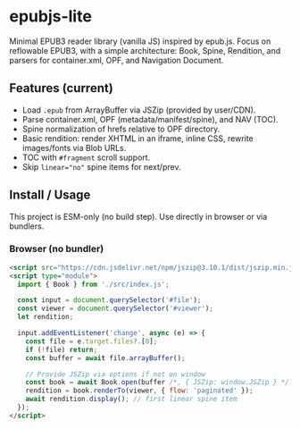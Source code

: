 # epubjs-lite

Minimal EPUB3 reader library (vanilla JS) inspired by epub.js. Focus on reflowable EPUB3, with a simple architecture: Book, Spine, Rendition, and parsers for container.xml, OPF, and Navigation Document.

## Features (current)
- Load `.epub` from ArrayBuffer via JSZip (provided by user/CDN).
- Parse container.xml, OPF (metadata/manifest/spine), and NAV (TOC).
- Spine normalization of hrefs relative to OPF directory.
- Basic rendition: render XHTML in an iframe, inline CSS, rewrite images/fonts via Blob URLs.
- TOC with `#fragment` scroll support.
- Skip `linear="no"` spine items for next/prev.

## Install / Usage

This project is ESM-only (no build step). Use directly in browser or via bundlers.

### Browser (no bundler)
```html
<script src="https://cdn.jsdelivr.net/npm/jszip@3.10.1/dist/jszip.min.js"></script>
<script type="module">
  import { Book } from './src/index.js';

  const input = document.querySelector('#file');
  const viewer = document.querySelector('#viewer');
  let rendition;

  input.addEventListener('change', async (e) => {
    const file = e.target.files?.[0];
    if (!file) return;
    const buffer = await file.arrayBuffer();

    // Provide JSZip via options if not on window
    const book = await Book.open(buffer /*, { JSZip: window.JSZip } */);
    rendition = book.renderTo(viewer, { flow: 'paginated' });
    await rendition.display(); // first linear spine item
  });
</script>
```